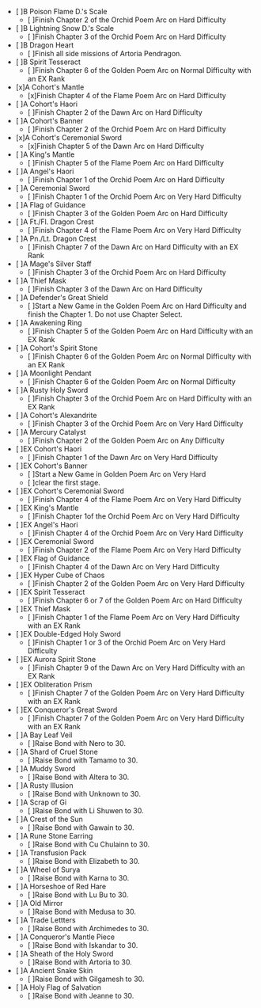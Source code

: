 - [ ]B Poison Flame D.'s Scale
  - [ ]Finish Chapter 2 of the Orchid Poem Arc on Hard Difficulty
- [ ]B Lightning Snow D.'s Scale
  - [ ]Finish Chapter 3 of the Orchid Poem Arc on Hard Difficulty
- [ ]B Dragon Heart
  - [ ]Finish all side missions of Artoria Pendragon.
- [ ]B Spirit Tesseract
  - [ ]Finish Chapter 6 of the Golden Poem Arc on Normal Difficulty with an EX Rank
- [x]A Cohort's Mantle
  - [x]Finish Chapter 4 of the Flame Poem Arc on Hard Difficulty
- [ ]A Cohort's Haori
  - [ ]Finish Chapter 2 of the Dawn Arc on Hard Difficulty
- [ ]A Cohort's Banner
  - [ ]Finish Chapter 2 of the Orchid Poem Arc on Hard Difficulty
- [x]A Cohort's Ceremonial Sword
  - [x]Finish Chapter 5 of the Dawn Arc on Hard Difficulty
- [ ]A King's Mantle
  - [ ]Finish Chapter 5 of the Flame Poem Arc on Hard Difficulty
- [ ]A Angel's Haori
  - [ ]Finish Chapter 1 of the Orchid Poem Arc on Hard Difficulty
- [ ]A Ceremonial Sword
  - [ ]Finish Chapter 1 of the Orchid Poem Arc on Very Hard Difficulty
- [ ]A Flag of Guidance
  - [ ]Finish Chapter 3 of the Golden Poem Arc on Hard Difficulty
- [ ]A Ft./Fl. Dragon Crest
  - [ ]Finish Chapter 4 of the Flame Poem Arc on Very Hard Difficulty
- [ ]A Pn./Lt. Dragon Crest
  - [ ]Finish Chapter 7 of the Dawn Arc on Hard Difficulty with an EX Rank
- [ ]A Mage's Silver Staff
  - [ ]Finish Chapter 3 of the Orchid Poem Arc on Hard Difficulty
- [ ]A Thief Mask
  - [ ]Finish Chapter 3 of the Dawn Arc on Hard Difficulty
- [ ]A Defender's Great Shield
  - [ ]Start a New Game in the Golden Poem Arc on Hard Difficulty and finish the Chapter 1. Do not use Chapter Select.
- [ ]A Awakening Ring
  - [ ]Finish Chapter 5 of the Golden Poem Arc on Hard Difficulty with an EX Rank
- [ ]A Cohort's Spirit Stone
  - [ ]Finish Chapter 6 of the Golden Poem Arc on Normal Difficulty with an EX Rank
- [ ]A Moonlight Pendant
  - [ ]Finish Chapter 6 of the Golden Poem Arc on Normal Difficulty
- [ ]A Rusty Holy Sword
  - [ ]Finish Chapter 3 of the Orchid Poem Arc on Hard Difficulty with an EX Rank
- [ ]A Cohort's Alexandrite
  - [ ]Finish Chapter 3 of the Orchid Poem Arc on Very Hard Difficulty
- [ ]A Mercury Catalyst
  - [ ]Finish Chapter 2 of the Golden Poem Arc on Any Difficulty
- [ ]EX Cohort's Haori
  - [ ]Finish Chapter 1 of the Dawn Arc on Very Hard Difficulty
- [ ]EX Cohort's Banner
  - [ ]Start a New Game in Golden Poem Arc on Very Hard 
  - [ ]clear the first stage.
- [ ]EX Cohort's Ceremonial Sword
  - [ ]Finish Chapter 4 of the Flame Poem Arc on Very Hard Difficulty
- [ ]EX King's Mantle
  - [ ]Finish Chapter 1of the Orchid Poem Arc on Very Hard Difficulty
- [ ]EX Angel's Haori
  - [ ]Finish Chapter 4 of the Orchid Poem Arc on Very Hard Difficulty
- [ ]EX Ceremonial Sword
  - [ ]Finish Chapter 2 of the Flame Poem Arc on Very Hard Difficulty
- [ ]EX Flag of Guidance
  - [ ]Finish Chapter 4 of the Dawn Arc on Very Hard Difficulty
- [ ]EX Hyper Cube of Chaos
  - [ ]Finish Chapter 2 of the Golden Poem Arc on Very Hard Difficulty
- [ ]EX Spirit Tesseract
  - [ ]Finish Chapter 6 or 7 of the Golden Poem Arc on Hard Difficulty
- [ ]EX Thief Mask
  - [ ]Finish Chapter 1 of the Flame Poem Arc on Very Hard Difficulty with an EX Rank
- [ ]EX Double-Edged Holy Sword
  - [ ]Finish Chapter 1 or 3 of the Orchid Poem Arc on Very Hard Difficulty
- [ ]EX Aurora Spirit Stone
  - [ ]Finish Chapter 9 of the Dawn Arc on Very Hard Difficulty with an EX Rank
- [ ]EX Obliteration Prism
  - [ ]Finish Chapter 7 of the Golden Poem Arc on Very Hard Difficulty with an EX Rank
- [ ]EX Conqueror's Great Sword
  - [ ]Finish Chapter 7 of the Golden Poem Arc on Very Hard Difficulty with an EX Rank
- [ ]A Bay Leaf Veil
  - [ ]Raise Bond with Nero to 30.
- [ ]A Shard of Cruel Stone
  - [ ]Raise Bond with Tamamo to 30.
- [ ]A Muddy Sword
  - [ ]Raise Bond with Altera to 30.
- [ ]A Rusty Illusion
  - [ ]Raise Bond with Unknown to 30.
- [ ]A Scrap of Gi
  - [ ]Raise Bond with Li Shuwen to 30.
- [ ]A Crest of the Sun
  - [ ]Raise Bond with Gawain to 30.
- [ ]A Rune Stone Earring
  - [ ]Raise Bond with Cu Chulainn to 30.
- [ ]A Transfusion Pack
  - [ ]Raise Bond with Elizabeth to 30.
- [ ]A Wheel of Surya
  - [ ]Raise Bond with Karna to 30.
- [ ]A Horseshoe of Red Hare
  - [ ]Raise Bond with Lu Bu to 30.
- [ ]A Old Mirror
  - [ ]Raise Bond with Medusa to 30.
- [ ]A Trade Lettters
  - [ ]Raise Bond with Archimedes to 30.
- [ ]A Conqueror's Mantle Piece
  - [ ]Raise Bond with Iskandar to 30.
- [ ]A Sheath of the Holy Sword
  - [ ]Raise Bond with Artoria to 30.
- [ ]A Ancient Snake Skin
  - [ ]Raise Bond with Gilgamesh to 30.
- [ ]A Holy Flag of Salvation
  - [ ]Raise Bond with Jeanne to 30.
